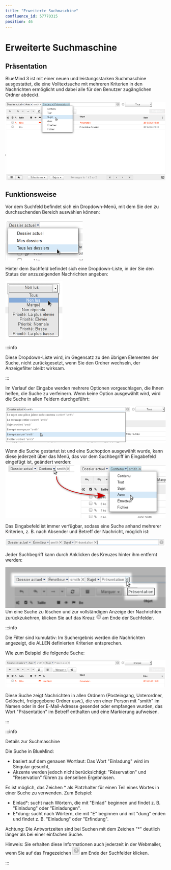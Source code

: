 ```yaml
---
title: "Erweiterte Suchmaschine"
confluence_id: 57770315
position: 46
---
```

# Erweiterte Suchmaschine


## Präsentation

BlueMind 3 ist mit einer neuen und leistungsstarken Suchmaschine ausgestattet, die eine Volltextsuche mit mehreren Kriterien in den Nachrichten ermöglicht und dabei alle für den Benutzer zugänglichen Ordner abdeckt.


![](../../../attachments/57770315/57770333.png)

## Funktionsweise

Vor dem Suchfeld befindet sich ein Dropdown-Menü, mit dem Sie den zu durchsuchenden Bereich auswählen können:

![](../../../attachments/57770315/57770331.png)

Hinter dem Suchfeld befindet sich eine Dropdown-Liste, in der Sie den Status der anzuzeigenden Nachrichten angeben:

![](../../../attachments/57770315/57770329.png)


:::info

Diese Dropdown-Liste wird, im Gegensatz zu den übrigen Elementen der Suche, nicht zurückgesetzt, wenn Sie den Ordner wechseln, der Anzeigefilter bleibt wirksam.

:::

Im Verlauf der Eingabe werden mehrere Optionen vorgeschlagen, die Ihnen helfen, die Suche zu verfeinern. Wenn keine Option ausgewählt wird, wird die Suche in allen Feldern durchgeführt:

![](../../../attachments/57770315/57770327.png)

Wenn die Suche gestartet ist und eine Suchoption ausgewählt wurde, kann diese jederzeit über das Menü, das vor dem Suchbegriff im Eingabefeld eingefügt ist, geändert werden:![](../../../attachments/57770315/57770325.png)

Das Eingabefeld ist immer verfügbar, sodass eine Suche anhand mehrerer Kriterien, z. B. nach Absender und Betreff der Nachricht, möglich ist:

![](../../../attachments/57770315/57770323.png)

Jeder Suchbegriff kann durch Anklicken des Kreuzes hinter ihm entfernt werden:

![](../../../attachments/57770315/57770319.png)Um eine Suche zu löschen und zur vollständigen Anzeige der Nachrichten zurückzukehren, klicken Sie auf das Kreuz ![](../../../attachments/57770315/57770317.png) am Ende der Suchfelder.


:::info

Die Filter sind kumulativ: Im Suchergebnis werden die Nachrichten angezeigt, die ALLEN definierten Kriterien entsprechen.

Wie zum Beispiel die folgende Suche:

![](../../../attachments/57770315/57770321.png)

Diese Suche zeigt Nachrichten in allen Ordnern (Posteingang, Unterordner, Gelöscht, freigegebene Ordner usw.), die von einer Person mit "smith" im Namen oder in der E-Mail-Adresse gesendet oder empfangen wurden, das Wort "Präsentation" im Betreff enthalten und eine Markierung aufweisen.

:::


:::info

Details zur Suchmaschine

Die Suche in BlueMind:

- basiert auf dem genauen Wortlaut: Das Wort "Einladung" wird im Singular gesucht,
- Akzente werden jedoch nicht berücksichtigt: "Réservation" und "Reservation" führen zu denselben Ergebnissen.


Es ist möglich, das Zeichen * als Platzhalter für einen Teil eines Wortes in einer Suche zu verwenden. Zum Beispiel:

- Einlad*: sucht nach Wörtern, die mit "Einlad" beginnen und findet z. B. "Einladung" oder "Einladungen".
- E*dung: sucht nach Wörtern, die mit "E" beginnen und mit "dung" enden und findet z. B. "Einladung" oder "Erfindung".


Achtung: Die Antwortzeiten sind bei Suchen mit dem Zeichen "*" deutlich länger als bei einer einfachen Suche.

Hinweis: Sie erhalten diese Informationen auch jederzeit in der Webmailer, wenn Sie auf das Fragezeichen *![](../../../attachments/57770315/57770316.png)* am Ende der Suchfelder klicken.

:::


